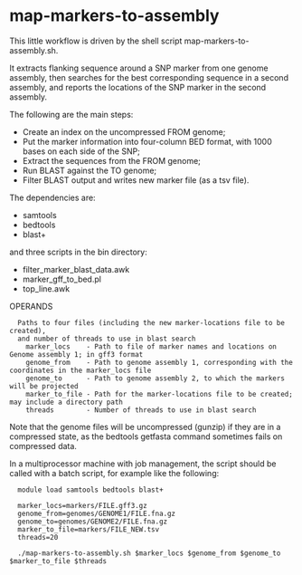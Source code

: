 # map-markers-to-assembly

This little workflow is driven by the shell script map-markers-to-assembly.sh.

It extracts flanking sequence around a SNP marker from one genome assembly, then searches for the 
best corresponding sequence in a second assembly, and reports the locations of the SNP 
marker in the second assembly.

The following are the main steps:

  * Create an index on the uncompressed FROM genome;
  * Put the marker information into four-column BED format, with 1000 bases on each side of the SNP;
  * Extract the sequences from the FROM genome;
  * Run BLAST against the TO genome;
  * Filter BLAST output and writes new marker file (as a tsv file).

The dependencies are:
  * samtools 
  * bedtools 
  * blast+

and three scripts in the bin directory:
  * filter_marker_blast_data.awk
  * marker_gff_to_bed.pl
  * top_line.awk


OPERANDS
```
  Paths to four files (including the new marker-locations file to be created),
  and number of threads to use in blast search
    marker_locs    - Path to file of marker names and locations on Genome assembly 1; in gff3 format
    genome_from    - Path to genome assembly 1, corresponding with the coordinates in the marker_locs file
    genome_to      - Path to genome assembly 2, to which the markers will be projected
    marker_to_file - Path for the marker-locations file to be created; may include a directory path
    threads        - Number of threads to use in blast search
```

Note that the genome files will be uncompressed (gunzip) if they are in a compressed state,
as the bedtools getfasta command sometimes fails on compressed data.

In a multiprocessor machine with job management, the script should be called with 
a batch script, for example like the following:
```
  module load samtools bedtools blast+

  marker_locs=markers/FILE.gff3.gz
  genome_from=genomes/GENOME1/FILE.fna.gz
  genome_to=genomes/GENOME2/FILE.fna.gz
  marker_to_file=markers/FILE_NEW.tsv
  threads=20

  ./map-markers-to-assembly.sh $marker_locs $genome_from $genome_to $marker_to_file $threads
```


